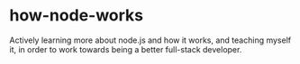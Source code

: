 # how-node-works
Actively learning more about node.js and how it works, and teaching myself it, in order to work towards being a better full-stack developer.
